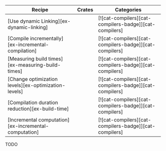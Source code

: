 | Recipe | Crates | Categories |
|---|---|---|
| [Use dynamic Linking][ex-dynamic-linking] | | [![cat-compilers][cat-compilers-badge]][cat-compilers] |
| [Compile incrementally][ex-incremental-compilation] | | [![cat-compilers][cat-compilers-badge]][cat-compilers] |
| [Measuring build times][ex-measuring-build-times] | | [![cat-compilers][cat-compilers-badge]][cat-compilers] |
| [Change optimization levels][ex-optimization-levels] | | [![cat-compilers][cat-compilers-badge]][cat-compilers] |
| [Compilation duration reduction][ex-build-time] |  | [![cat-compilers][cat-compilers-badge]][cat-compilers] |
| [Incremental computation][ex-incremental-computation] |  | [![cat-compilers][cat-compilers-badge]][cat-compilers] |

<div class="hidden">
TODO
</div>
